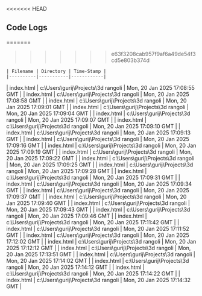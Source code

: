<<<<<<< HEAD
## Code Logs

=======
>>>>>>> e63f3208cab957f9af6a49de54f3cd5e803b374d

    | Filename | Directory | Time-Stamp |
    |----------|-----------|------------|
| index.html | c:\Users\gurij\Projects\3d rangoli | Mon, 20 Jan 2025 17:08:55 GMT |
| index.html | c:\Users\gurij\Projects\3d rangoli | Mon, 20 Jan 2025 17:08:58 GMT |
| index.html | c:\Users\gurij\Projects\3d rangoli | Mon, 20 Jan 2025 17:09:01 GMT |
| index.html | c:\Users\gurij\Projects\3d rangoli | Mon, 20 Jan 2025 17:09:04 GMT |
| index.html | c:\Users\gurij\Projects\3d rangoli | Mon, 20 Jan 2025 17:09:07 GMT |
| index.html | c:\Users\gurij\Projects\3d rangoli | Mon, 20 Jan 2025 17:09:10 GMT |
| index.html | c:\Users\gurij\Projects\3d rangoli | Mon, 20 Jan 2025 17:09:13 GMT |
| index.html | c:\Users\gurij\Projects\3d rangoli | Mon, 20 Jan 2025 17:09:16 GMT |
| index.html | c:\Users\gurij\Projects\3d rangoli | Mon, 20 Jan 2025 17:09:19 GMT |
| index.html | c:\Users\gurij\Projects\3d rangoli | Mon, 20 Jan 2025 17:09:22 GMT |
| index.html | c:\Users\gurij\Projects\3d rangoli | Mon, 20 Jan 2025 17:09:25 GMT |
| index.html | c:\Users\gurij\Projects\3d rangoli | Mon, 20 Jan 2025 17:09:28 GMT |
| index.html | c:\Users\gurij\Projects\3d rangoli | Mon, 20 Jan 2025 17:09:31 GMT |
| index.html | c:\Users\gurij\Projects\3d rangoli | Mon, 20 Jan 2025 17:09:34 GMT |
| index.html | c:\Users\gurij\Projects\3d rangoli | Mon, 20 Jan 2025 17:09:37 GMT |
| index.html | c:\Users\gurij\Projects\3d rangoli | Mon, 20 Jan 2025 17:09:40 GMT |
| index.html | c:\Users\gurij\Projects\3d rangoli | Mon, 20 Jan 2025 17:09:43 GMT |
| index.html | c:\Users\gurij\Projects\3d rangoli | Mon, 20 Jan 2025 17:09:46 GMT |
| index.html | c:\Users\gurij\Projects\3d rangoli | Mon, 20 Jan 2025 17:11:42 GMT |
| index.html | c:\Users\gurij\Projects\3d rangoli | Mon, 20 Jan 2025 17:11:52 GMT |
| index.html | c:\Users\gurij\Projects\3d rangoli | Mon, 20 Jan 2025 17:12:02 GMT |
| index.html | c:\Users\gurij\Projects\3d rangoli | Mon, 20 Jan 2025 17:12:12 GMT |
| index.html | c:\Users\gurij\Projects\3d rangoli | Mon, 20 Jan 2025 17:13:51 GMT |
| index.html | c:\Users\gurij\Projects\3d rangoli | Mon, 20 Jan 2025 17:14:02 GMT |
| index.html | c:\Users\gurij\Projects\3d rangoli | Mon, 20 Jan 2025 17:14:12 GMT |
| index.html | c:\Users\gurij\Projects\3d rangoli | Mon, 20 Jan 2025 17:14:22 GMT |
| index.html | c:\Users\gurij\Projects\3d rangoli | Mon, 20 Jan 2025 17:14:32 GMT |